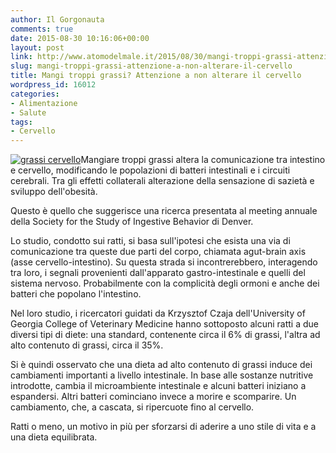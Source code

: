 ```yaml
---
author: Il Gorgonauta
comments: true
date: 2015-08-30 10:16:06+00:00
layout: post
link: http://www.atomodelmale.it/2015/08/30/mangi-troppi-grassi-attenzione-a-non-alterare-il-cervello/
slug: mangi-troppi-grassi-attenzione-a-non-alterare-il-cervello
title: Mangi troppi grassi? Attenzione a non alterare il cervello
wordpress_id: 16012
categories:
- Alimentazione
- Salute
tags:
- Cervello
---
```


[![grassi cervello](http://www.atomodelmale.it/wp-content/uploads/2015/08/grassi-cervello-300x139.jpg)](http://www.atomodelmale.it/wp-content/uploads/2015/08/grassi-cervello.jpg)Mangiare troppi grassi altera la comunicazione tra intestino e cervello, modificando le popolazioni di batteri intestinali e i circuiti cerebrali. Tra gli effetti collaterali alterazione della sensazione di sazietà e sviluppo dell'obesità.

Questo è quello che suggerisce una ricerca presentata al meeting annuale della Society for the Study of Ingestive Behavior di Denver.

Lo studio, condotto sui ratti, si basa sull'ipotesi che esista una via di comunicazione tra queste due parti del corpo, chiamata agut-brain axis (asse cervello-intestino). Su questa strada si incontrerebbero, interagendo tra loro, i segnali provenienti dall'apparato gastro-intestinale e quelli del sistema nervoso. Probabilmente con la complicità degli ormoni e anche dei batteri che popolano l'intestino.


Nel loro studio, i ricercatori guidati da Krzysztof Czaja dell'University of Georgia College of Veterinary Medicine hanno sottoposto alcuni ratti a due diversi tipi di diete: una standard, contenente circa il 6% di grassi, l'altra ad alto contenuto di grassi, circa il 35%.

Si è quindi osservato che una dieta ad alto contenuto di grassi induce dei cambiamenti importanti a livello intestinale. In base alle sostanze nutritive introdotte, cambia il microambiente intestinale e alcuni batteri iniziano a espandersi. Altri batteri cominciano invece a morire e scomparire. Un cambiamento, che, a cascata, si ripercuote fino al cervello.

Ratti o meno, un motivo in più per sforzarsi di aderire a uno stile di vita e a una dieta equilibrata.
